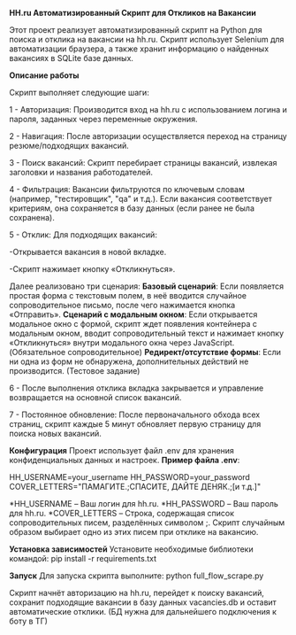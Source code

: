**HH.ru Автоматизированный Скрипт для Откликов на Вакансии**


Этот проект реализует автоматизированный скрипт на Python для поиска и отклика на вакансии на hh.ru. Скрипт использует Selenium для автоматизации браузера, а также хранит информацию о найденных вакансиях в SQLite базе данных.

**Описание работы**

Скрипт выполняет следующие шаги:

1 - Авторизация: Производится вход на hh.ru с использованием логина и пароля, заданных через переменные окружения.


2 - Навигация: После авторизации осуществляется переход на страницу резюме/подходящих вакансий.


3 - Поиск вакансий: Скрипт перебирает страницы вакансий, извлекая заголовки и названия работодателей.


4 - Фильтрация: Вакансии фильтруются по ключевым словам (например, "тестировщик", "qa" и т.д.). Если вакансия соответствует критериям, она сохраняется в базу данных (если ранее не была сохранена).


5 - Отклик: Для подходящих вакансий:

  -Открывается вакансия в новой вкладке.
  
  -Скрипт нажимает кнопку «Откликнуться».
  
  Далее реализовано три сценария:
    __Базовый сценарий__: Если появляется простая форма с текстовым полем, в неё вводится случайное сопроводительное письмо, после чего нажимается кнопка «Отправить».
    __Сценарий с модальным окном__: Если открывается модальное окно с формой, скрипт ждет появления контейнера с модальным окном, вводит сопроводительный текст и нажимает кнопку «Откликнуться» внутри модального окна через JavaScript.(Обязательное сопроводительное)
    __Редирект/отсутствие формы__: Если ни одна из форм не обнаружена, дополнительных действий не производится. (Тестовое задание)

    
6 - После выполнения отклика вкладка закрывается и управление возвращается на основной список вакансий.


7 - Постоянное обновление: После первоначального обхода всех страниц, скрипт каждые 5 минут обновляет первую страницу для поиска новых вакансий.



**Конфигурация**
Проект использует файл .env для хранения конфиденциальных данных и настроек.
__Пример файла .env__:

HH_USERNAME=your_username
HH_PASSWORD=your_password
COVER_LETTERS="ПАМАГИТЕ.;СПАСИТЕ, ДАЙТЕ ДЕНЯК.;[и т.д.]"

*HH_USERNAME – Ваш логин для hh.ru.
*HH_PASSWORD – Ваш пароль для hh.ru.
*COVER_LETTERS – Строка, содержащая список сопроводительных писем, разделённых символом ;. Скрипт случайным образом выбирает одно из этих писем при отклике на вакансию.


**Установка зависимостей**
Установите необходимые библиотеки командой:
pip install -r requirements.txt


**Запуск**
Для запуска скрипта выполните:
python full_flow_scrape.py

Скрипт начнёт авторизацию на hh.ru, перейдет к поиску вакансий, сохранит подходящие вакансии в базу данных vacancies.db и оставит автоматические отклики. (БД нужна для дальнейшего подключения к боту в ТГ)
